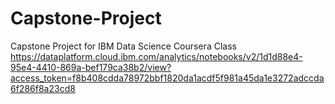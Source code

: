 # Capstone-Project
Capstone Project for IBM Data Science Coursera Class
https://dataplatform.cloud.ibm.com/analytics/notebooks/v2/1d1d88e4-95e4-4410-869a-bef179ca38b2/view?access_token=f8b408cdda78972bbf1820da1acdf5f981a45da1e3272adccda6f286f8a23cd8
